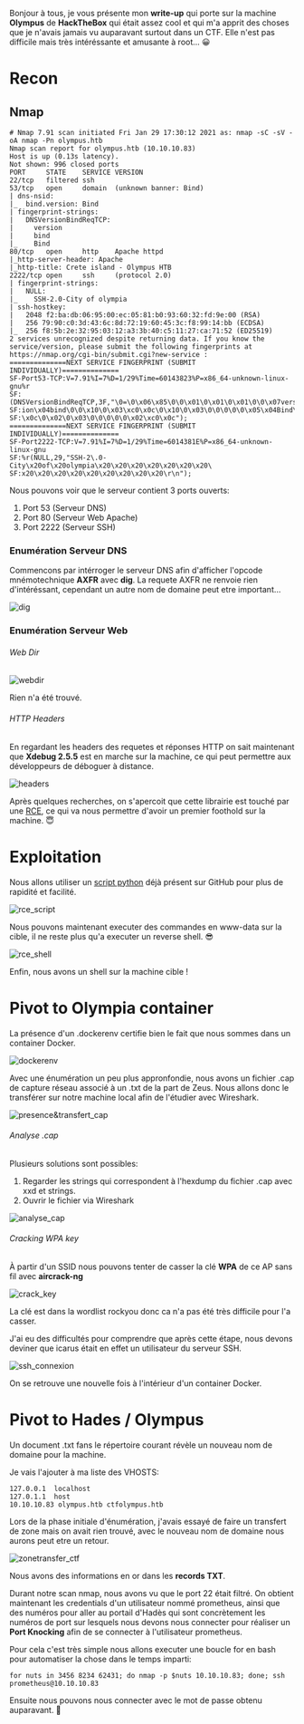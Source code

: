 Bonjour à tous, je vous présente mon **write-up** qui porte sur la machine **Olympus** de **HackTheBox** qui était assez cool et qui m'a apprit des choses que je n'avais jamais vu auparavant surtout dans un CTF. Elle n'est pas difficile mais très intéréssante et amusante à root... 😀

# Recon

## Nmap
  
```
# Nmap 7.91 scan initiated Fri Jan 29 17:30:12 2021 as: nmap -sC -sV -oA nmap -Pn olympus.htb
Nmap scan report for olympus.htb (10.10.10.83)
Host is up (0.13s latency).
Not shown: 996 closed ports
PORT     STATE    SERVICE VERSION
22/tcp   filtered ssh
53/tcp   open     domain  (unknown banner: Bind)
| dns-nsid: 
|_  bind.version: Bind
| fingerprint-strings: 
|   DNSVersionBindReqTCP: 
|     version
|     bind
|_    Bind
80/tcp   open     http    Apache httpd
|_http-server-header: Apache
|_http-title: Crete island - Olympus HTB
2222/tcp open     ssh     (protocol 2.0)
| fingerprint-strings: 
|   NULL: 
|_    SSH-2.0-City of olympia
| ssh-hostkey: 
|   2048 f2:ba:db:06:95:00:ec:05:81:b0:93:60:32:fd:9e:00 (RSA)
|   256 79:90:c0:3d:43:6c:8d:72:19:60:45:3c:f8:99:14:bb (ECDSA)
|_  256 f8:5b:2e:32:95:03:12:a3:3b:40:c5:11:27:ca:71:52 (ED25519)
2 services unrecognized despite returning data. If you know the service/version, please submit the following fingerprints at https://nmap.org/cgi-bin/submit.cgi?new-service :
==============NEXT SERVICE FINGERPRINT (SUBMIT INDIVIDUALLY)==============
SF-Port53-TCP:V=7.91%I=7%D=1/29%Time=60143823%P=x86_64-unknown-linux-gnu%r
SF:(DNSVersionBindReqTCP,3F,"\0=\0\x06\x85\0\0\x01\0\x01\0\x01\0\0\x07vers
SF:ion\x04bind\0\0\x10\0\x03\xc0\x0c\0\x10\0\x03\0\0\0\0\0\x05\x04Bind\xc0
SF:\x0c\0\x02\0\x03\0\0\0\0\0\x02\xc0\x0c");
==============NEXT SERVICE FINGERPRINT (SUBMIT INDIVIDUALLY)==============
SF-Port2222-TCP:V=7.91%I=7%D=1/29%Time=6014381E%P=x86_64-unknown-linux-gnu
SF:%r(NULL,29,"SSH-2\.0-City\x20of\x20olympia\x20\x20\x20\x20\x20\x20\x20\
SF:x20\x20\x20\x20\x20\x20\x20\x20\x20\r\n");
```


Nous pouvons voir que le serveur contient 3 ports ouverts:
1. Port 53 (Serveur DNS)
2. Port 80 (Serveur Web Apache)
3. Port 2222 (Serveur SSH)

### Enumération Serveur DNS

Commencons par intérroger le serveur DNS afin d'afficher l'opcode mnémotechnique **AXFR** avec **dig**. La requete AXFR ne renvoie rien d'intéréssant, cependant un autre nom de domaine peut etre important...

![dig](https://i.imgur.com/IvHQg4g.png)

### Enumération Serveur Web

###### Web Dir

![webdir](https://i.imgur.com/njBhSKT.png)

Rien n'a été trouvé.

###### HTTP Headers

En regardant les headers des requetes et réponses HTTP on sait maintenant que **Xdebug 2.5.5** est en marche sur la machine, ce qui peut permettre aux développeurs de déboguer à distance.

![headers](https://i.imgur.com/UPfH78c.png)

Après quelques recherches, on s'apercoit que cette librairie est touché par une [RCE](https://paper.seebug.org/397/), ce qui va nous permettre d'avoir un premier foothold sur la machine. 😇

# Exploitation

Nous allons utiliser un [script python](https://github.com/vulhub/vulhub/blob/master/php/xdebug-rce/exp.py) déjà présent sur GitHub pour plus de rapidité et facilité.

![rce_script](https://i.imgur.com/qTLDi5R.png)

Nous pouvons maintenant executer des commandes en www-data sur la cible, il ne reste plus qu'a executer un reverse shell. 😎

![rce_shell](https://i.imgur.com/XDHlNPz.png)

Enfin, nous avons un shell sur la machine cible ! 

# Pivot to Olympia container

La présence d'un .dockerenv certifie bien le fait que nous sommes dans un container Docker.

![dockerenv](https://i.imgur.com/KpJtQ8w.png)

Avec une énumération un peu plus appronfondie, nous avons un fichier .cap de capture réseau associé à un .txt de la part de Zeus. Nous allons donc le transférer sur notre machine local afin de l'étudier avec Wireshark.

![presence&transfert_cap](https://i.imgur.com/XLbOkkM.png)

###### Analyse .cap

Plusieurs solutions sont possibles:

1. Regarder les strings qui correspondent à l'hexdump du fichier .cap avec xxd et strings.
2. Ouvrir le fichier via Wireshark

![analyse_cap](https://i.imgur.com/CDPomUA.png)

###### Cracking WPA key

À partir d'un SSID nous pouvons tenter de casser la clé **WPA** de ce AP sans fil avec **aircrack-ng**

![crack_key](https://i.imgur.com/orzve4A.png)

La clé est dans la wordlist rockyou donc ca n'a pas été très difficile pour l'a casser.

J'ai eu des difficultés pour comprendre que après cette étape, nous devons deviner que icarus était en effet un utilisateur du serveur SSH.

![ssh_connexion](https://i.imgur.com/RcgLtEb.png)

On se retrouve une nouvelle fois à l'intérieur d'un container Docker.

# Pivot to Hades / Olympus

Un document .txt fans le répertoire courant révèle un nouveau nom de domaine pour la machine.

Je vais l'ajouter à ma liste des VHOSTS:

```
127.0.0.1  localhost
127.0.1.1  host
10.10.10.83	olympus.htb	ctfolympus.htb
```

Lors de la phase initiale d'énumération, j'avais essayé de faire un transfert de zone mais on avait rien trouvé, avec le nouveau nom de domaine nous aurons peut etre un retour.

![zonetransfer_ctf](https://i.imgur.com/CJuhzRQ.png)

Nous avons des informations en or dans les **records TXT**. 

Durant notre scan nmap, nous avons vu que le port 22 était filtré. 
On obtient maintenant les credentials d'un utilisateur nommé prometheus, ainsi que des numéros pour aller au portail d'Hadès qui sont concrètement les numéros de port sur lesquels nous devons nous connecter pour réaliser un **Port Knocking** afin de se connecter à l'utilisateur prometheus.

Pour cela c'est très simple nous allons executer une boucle for en bash pour automatiser la chose dans le temps imparti:

```
for nuts in 3456 8234 62431; do nmap -p $nuts 10.10.10.83; done; ssh prometheus@10.10.10.83
```

Ensuite nous pouvons nous connecter avec le mot de passe obtenu auparavant. 🤠
